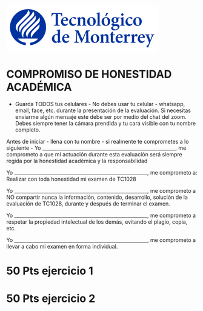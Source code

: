 ![Tec de Monterrey](images/logotecmty.png)
# COMPROMISO DE HONESTIDAD ACADÉMICA

- Guarda TODOS tus celulares -
No debes usar tu celular - whatsapp, email, face, etc. durante la presentación de la evaluación.
Si necesitas enviarme algún mensaje este debe ser por medio del chat del zoom.
Debes siempre tener la cámara prendida y tu cara visible con tu nombre completo.

Antes de iniciar -  llena con tu nombre - si realmente te comprometes a lo siguiente - 
Yo _______________________________________________________, me comprometo a que mi actuación durante esta
evaluación será siempre regida por la honestidad académica y la responsabilidad 

Yo _______________________________________________________, me comprometo a:
Realizar con toda honestidad mi examen de TC1028 

Yo _______________________________________________________, me comprometo a
NO compartir nunca la información, contenido, desarrollo, solución de la evaluación de TC1028,
durante y después de terminar el examen.

Yo _______________________________________________________, me comprometo a
respetar la propiedad intelectual de los demás, evitando el plagio, copia, etc.

Yo _______________________________________________________, me comprometo a
llevar a cabo mi examen en forma individual.


# 50 Pts ejercicio 1
# 50 Pts ejercicio 2

